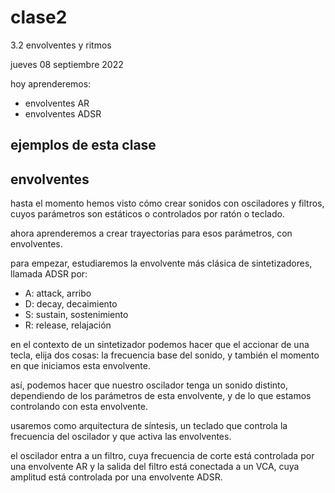 # clase2

3.2 envolventes y ritmos

jueves 08 septiembre 2022

hoy aprenderemos:

- envolventes AR
- envolventes ADSR

## ejemplos de esta clase

## envolventes

hasta el momento hemos visto cómo crear sonidos con osciladores y filtros, cuyos parámetros son estáticos o controlados por ratón o teclado.

ahora aprenderemos a crear trayectorias para esos parámetros, con envolventes.

para empezar, estudiaremos la envolvente más clásica de sintetizadores, llamada ADSR por:

- A: attack, arribo
- D: decay, decaimiento
- S: sustain, sostenimiento
- R: release, relajación

en el contexto de un sintetizador podemos hacer que el accionar de una tecla, elija dos cosas: la frecuencia base del sonido, y también el momento en que iniciamos esta envolvente.

así, podemos hacer que nuestro oscilador tenga un sonido distinto, dependiendo de los parámetros de esta envolvente, y de lo que estamos controlando con esta envolvente.

usaremos como arquitectura de síntesis, un teclado que controla la frecuencia del oscilador y que activa las envolventes.

el oscilador entra a un filtro, cuya frecuencia de corte está controlada por una envolvente AR y la salida del filtro está conectada a un VCA, cuya amplitud está controlada por una envolvente ADSR.
